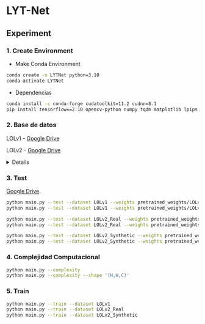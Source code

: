 # LYT-Net


## Experiment

### 1. Create Environment
- Make Conda Environment
```bash
conda create -n LYTNet python=3.10
conda activate LYTNet
```
- Dependencias
```bash
conda install -c conda-forge cudatoolkit=11.2 cudnn=8.1
pip install tensorflow==2.10 opencv-python numpy tqdm matplotlib lpips
```

### 2. Base de datos

LOLv1 - [Google Drive](https://drive.google.com/file/d/1vhJg75hIpYvsmryyaxdygAWeHuiY_HWu/view?usp=sharing)

LOLv2 - [Google Drive](https://drive.google.com/file/d/1OMfP6Ks2QKJcru1wS2eP629PgvKqF2Tw/view?usp=sharing)


<details>

  ```
    |--data   
    |    |--LOLv1
    |    |    |--Train
    |    |    |    |--input
    |    |    |    |     ...
    |    |    |    |--target
    |    |    |    |     ...
    |    |    |--Test
    |    |    |    |--input
    |    |    |    |     ...
    |    |    |    |--target
    |    |    |    |     ...
  ```

</details>

### 3. Test
[Google Drive](https://drive.google.com/drive/folders/1LgLUXGy-7fQXVnxyEeyBolkZ5ZX1f_em?usp=sharing). 

```bash
python main.py --test --dataset LOLv1 --weights pretrained_weights/LOLv1.h5
python main.py --test --dataset LOLv1 --weights pretrained_weights/LOLv1.h5 --gtmean

python main.py --test --dataset LOLv2_Real --weights pretrained_weights/LOLv2_Real.h5
python main.py --test --dataset LOLv2_Real --weights pretrained_weights/LOLv2_Real.h5 --gtmean

python main.py --test --dataset LOLv2_Synthetic --weights pretrained_weights/LOLv2_Synthetic.h5
python main.py --test --dataset LOLv2_Synthetic --weights pretrained_weights/LOLv2_Synthetic.h5 --gtmean
```

### 4. Complejidad Computacional
```bash
python main.py --complexity
python main.py --complexity --shape '(H,W,C)'
```

### 5. Train

```bash
python main.py --train --dataset LOLv1
python main.py --train --dataset LOLv2_Real
python main.py --train --dataset LOLv2_Synthetic
